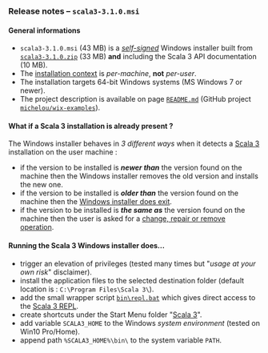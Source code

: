 ### Release notes &ndash; `scala3-3.1.0.msi`

#### General informations
- `scala3-3.1.0.msi` (43 MB) is a [*self-signed*](https://en.wikipedia.org/wiki/Self-signed_certificate) Windows installer built from [`scala3-3.1.0.zip`](https://github.com/lampepfl/dotty/releases/tag/3.1.0) (33 MB) **and** including the Scala 3 API documentation (10 MB).
- The [installation context](https://docs.microsoft.com/en-us/windows/win32/msi/installation-context) is *per-machine*, **not** *per-user*.
- The installation targets 64-bit Windows systems (MS Windows 7 or newer).
- The project description is available on page [`README.md`](../../scala3-examples/README.md) (GitHub project [`michelou/wix-examples`](https://github.com/michelou/wix-examples)).

#### What if a Scala 3 installation is already present ?
The Windows installer behaves in *3 different ways* when it detects a [Scala 3](https://dotty.epfl.ch) installation on the user machine :
- if the version to be installed is ***newer than*** the version found on the machine then the Windows installer removes the old version and installs the new one.
- if the version to be installed is ***older than*** the version found on the machine then the [Windows installer does exit](../../scala3-examples/images/Scala3Features_LaterAlreadyInstalled).
- if the version to be installed is ***the same as*** the version found on the machine then the user is asked for a [change, repair or remove operation](../../scala3-examples/images/Scala3Features_ChangeOrRepair.png).

#### Running the Scala 3 Windows installer does...
- trigger an elevation of privileges (tested many times but "*usage at your own risk*" disclaimer).
- install the application files to the selected destination folder (default location is : `C:\Program Files\Scala 3\`).
- add the small wrapper script [`bin\repl.bat`](../../scala3-examples/Scala3First/src/resources/repl.bat) which gives direct access to the [Scala 3 REPL](../../scala3-examples/images/Scala3First_REPL.png).
- create shortcuts under the Start Menu folder "[Scala 3](../../scala3-examples/images/Scala3First_Menu.png)".
- add variable `SCALA3_HOME` to the Windows *system environment* (tested on Win10 Pro/Home).
- append path `%SCALA3_HOME%\bin\` to the system variable `PATH`.
<!--
***Not yet implemented***
- [Scala 3 API](https://scala-lang.org/api/3.x/) documentation is currently not part of the installer (unlike the official [Scala 2 Windows installer](https://scala-lang.org/files/archive/)).
-->
